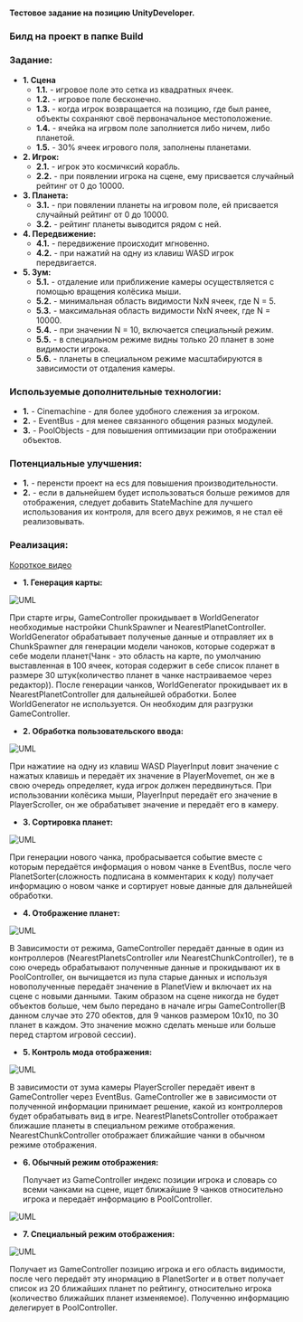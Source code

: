 #### Тестовое задание на позицию UnityDeveloper.

### **Билд на проект в папке Build**

### **Задание:** 
+ **1. Сцена**
  + **1.1.** - игровое поле это сетка из квадратных ячеек.
  + **1.2.** - игровое поле бесконечно.
  + **1.3.** - когда игрок возвращается на позицию, где был ранее, объекты сохраняют своё первоначальное местоположение.
  + **1.4.** - ячейка на игрвом поле заполниется либо ничем, либо планетой.
  + **1.5.** - 30% ячеек игрового поля, заполнены планетами.
+ **2. Игрок:**
  + **2.1.** - игрок это космичксий корабль.
  + **2.2.** - при появлении игрока на сцене, ему присвается случайный рейтинг от 0 до 10000.
+ **3. Планета:**
  + **3.1.** - при повялении планеты на игровом поле, ей присвается случайный рейтинг от 0 до 10000.
  + **3.2.** - рейтинг планеты выводится рядом с ней.
+ **4. Передвижение:**
  + **4.1.** - передвижение происходит мгновенно.
  + **4.2.** - при нажатий на одну из клавиш WASD игрок передвигается.
+ **5. Зум:**
  + **5.1.** - отдаление или приближение камеры осуществляется с помощью вращения колёсика мыши.
  + **5.2.** - минимальная область видимости NxN ячеек, где N = 5.
  + **5.3.** - максимальная область видимости NxN ячеек, где N = 10000.
  + **5.4.** - при значении N = 10, включается специальный режим.
  + **5.5.** - в специальном режиме видны только 20 планет в зоне видимости игрока.
  + **5.6.** - планеты в специальном режиме масштабируются в зависимости от отдаления камеры.

### **Используемые дополнительные технологии:**
  + **1.** - Cinemachine - для более удобного слежения за игроком.
  + **2.** - EventBus - для менее связанного общения разных модулей.
  + **3.** - PoolObjects - для повышения оптимизации при отображении объектов.

### **Потенциальные улучшения:**
  + **1.** - перенсти проект на ecs для повышения производительности.
  + **2.** - если в дальнейшем будет использоваться больше режимов для отображения, следует добавить StateMachine для лучшего использования их контроля, для всего двух режимов, я не стал её реализовывать.

### **Реализация:** 
[Короткое видео](https://youtu.be/swUzexl0-Ac)
+ **1. Генерация карты:**

![UML](https://user-images.githubusercontent.com/107647367/225294431-1eb76e52-f2a1-4dcf-a7e6-1c9ad4806f4f.png)

  При старте игры, GameController прокидывает в WorldGenerator необходимые настройки ChunkSpawner и NearestPlanetController. WorldGenerator обрабатывает полученые данные и отправляет их в ChunkSpawner для генерации модели чаноков, которые содержат в себе модели планет(Чанк - это область на карте, по умолчанию выставленная в 100 ячеек, которая содержит в себе список планет в размере 30 штук(количество планет в чанке настраиваемое через редактор)). После генерации чанков, WorldGenerator прокидывает их в NearestPlanetController для дальнейшей обработки. Более WorldGenerator не используется. Он необходим для разгрузки GameController.

+ **2. Обработка пользовательского ввода:**

![UML](https://user-images.githubusercontent.com/107647367/225298993-b5268868-9911-48bf-ae2a-e9977fb0b2e3.png)

  При нажатиие на одну из клавиш WASD PlayerInput ловит значение с нажатых клавишь и передаёт их значение в PlayerMovemet, он же в свою очередь определяет, куда игрок должен передвинуться. При использовании колёсика мыши, PlayerInput передаёт его значение в PlayerScroller, он же обрабатывет значение и передаёт его в камеру.

+ **3. Сортировка планет:**

![UML](https://user-images.githubusercontent.com/107647367/225299964-db0b1cbc-f19d-478f-b803-a8947e9a0b2c.png)

  При генерации нового чанка, пробрасывается событие вместе с которым передаётся информация о новом чанке в EventBus, после чего PlanetSorter(сложность подписана в комментарих к коду) получает информацию о новом чанке и сортирует новые данные для дальнейшей обработки.

+ **4. Отображение планет:**

![UML](https://user-images.githubusercontent.com/107647367/225301527-87308a25-9721-4226-ad6a-0dce00e24a1a.png)

  В Зависимости от режима, GameController передаёт данные в один из контроллеров (NearestPlanetsController или NearestChunkController), те в сою очередь обрабатывают полученные данные и прокидывают их в PoolController, он вычищается из пула старые данных и используя новополученные передаёт значение в PlanetView и включает их на сцене с новыми данными. Таким образом на сцене никогда не будет объектов больше, чем было передано в начале игры GameController(В данном случае это 270 обектов, для 9 чанков размером 10x10, по 30 планет в каждом. Это значение можно сделать меньше или больше перед стартом игровой сессии).

+ **5. Контроль мода отображения:**

![UML](https://user-images.githubusercontent.com/107647367/225303392-066bbb98-7007-4d28-8bba-b3190714366a.png)

  В зависимости от зума камеры PlayerScroller передаёт ивент в GameController через EventBus. GameController же в зависимости от полученной информации принимает решение, какой из контроллеров будет обрабатывать вид в игре. NearestPlanetsController отображает ближашие планеты в специальном режиме отображения. NearestChunkController отображает ближайшие чанки в обычном режиме отображения.

+ **6. Обычный режим отображения:**

  Получает из GameController индекс позиции игрока и словарь со всеми чанками на сцене, ищет ближайшие 9 чанков относительно игрока и передаёт информацию в PoolController.

![UML](https://user-images.githubusercontent.com/107647367/225305618-a8c00309-25f9-4aa5-83ec-9a46f5c27b03.png)

+ **7. Специальный режим отображения:**

![UML](https://user-images.githubusercontent.com/107647367/225305814-75f4a7dd-8262-43dd-b184-5a133684e262.png)

  Получает из GameController позицию игрока и его область видимости, после чего передаёт эту инормацию в PlanetSorter и в ответ получает список из 20 ближайших планет по рейтингу, относительно игрока (количество ближайших планет изменяемое). Полученню информацию делегирует в PoolController.
